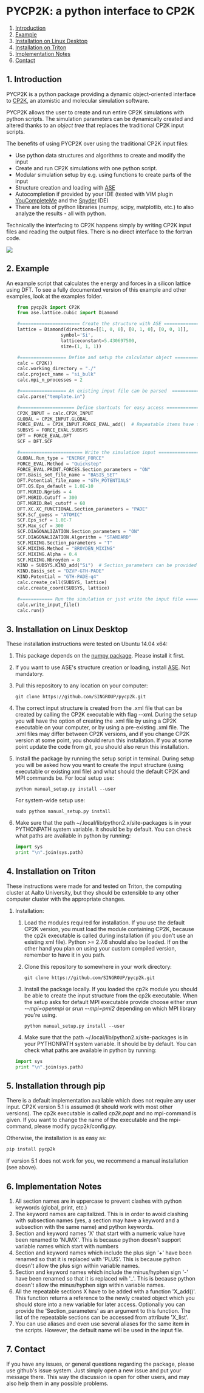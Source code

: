PYCP2K: a python interface to CP2K
==================================================

1. [Introduction](#introduction)
2. [Example](#example)
3. [Installation on Linux Desktop](#linux)
4. [Installation on Triton](#triton)
5. [Implementation Notes](#notes)
6. [Contact](#contact)

<a name="introduction"></a>
1\. Introduction
--------------------------------------------------

PYCP2K is a python package providing a dynamic object-oriented interface to
[CP2K](http://www.cp2k.org/), an atomistic and molecular simulation software.

PYCP2K allows the user to create and run entire CP2K simulations with python
scripts. The simulation parameters can be dynamically created and altered
thanks to an *object tree* that replaces the traditional CP2K input scripts.

The benefits of using PYCP2K over using the traditional CP2K input files:
- Use python data structures and algorithms to create and modify the input
- Create and run CP2K simulations with one python script.
- Modular simulation setup by e.g. using functions to create parts of the input
- Structure creation and loading with [ASE](https://wiki.fysik.dtu.dk/ase/)
- Autocompletion if provided by your IDE (tested with VIM plugin
  [YouCompleteMe](https://valloric.github.io/YouCompleteMe/) and the
  [Spyder](https://code.google.com/p/spyderlib/) IDE)
- There are lots of python libraries (numpy, scipy, matplotlib, etc.) to also
  analyze the results - all with python.

Technically the interfacing to CP2K happens simply by writing CP2K input files
and reading the output files. There is no direct interface to the fortran code.

<img src="https://raw.githubusercontent.com/SINGROUP/pycp2k/master/example.gif"></img>

<a name="example"></a>
2\. Example
--------------------------------------------------
An example script that calculates the energy and forces in a silicon lattice
using DFT. To see a fully documented version of this example and other
examples, look at the examples folder.
```python
    from pycp2k import CP2K
    from ase.lattice.cubic import Diamond

    #====================== Create the structure with ASE ==========================
    lattice = Diamond(directions=[[1, 0, 0], [0, 1, 0], [0, 0, 1]],
                    symbol='Si',
                    latticeconstant=5.430697500,
                    size=(1, 1, 1))

    #================= Define and setup the calculator object ======================
    calc = CP2K()
    calc.working_directory = "./"
    calc.project_name = "si_bulk"
    calc.mpi_n_processes = 2

    #================= An existing input file can be parsed  =======================
    calc.parse("template.in")

    #==================== Define shortcuts for easy access =========================
    CP2K_INPUT = calc.CP2K_INPUT
    GLOBAL = CP2K_INPUT.GLOBAL
    FORCE_EVAL = CP2K_INPUT.FORCE_EVAL_add()  # Repeatable items have to be first created
    SUBSYS = FORCE_EVAL.SUBSYS
    DFT = FORCE_EVAL.DFT
    SCF = DFT.SCF

    #======================= Write the simulation input ============================
    GLOBAL.Run_type = "ENERGY_FORCE"
    FORCE_EVAL.Method = "Quickstep"
    FORCE_EVAL.PRINT.FORCES.Section_parameters = "ON"
    DFT.Basis_set_file_name = "BASIS_SET"
    DFT.Potential_file_name = "GTH_POTENTIALS"
    DFT.QS.Eps_default = 1.0E-10
    DFT.MGRID.Ngrids = 4
    DFT.MGRID.Cutoff = 300
    DFT.MGRID.Rel_cutoff = 60
    DFT.XC.XC_FUNCTIONAL.Section_parameters = "PADE"
    SCF.Scf_guess = "ATOMIC"
    SCF.Eps_scf = 1.0E-7
    SCF.Max_scf = 300
    SCF.DIAGONALIZATION.Section_parameters = "ON"
    SCF.DIAGONALIZATION.Algorithm = "STANDARD"
    SCF.MIXING.Section_parameters = "T"
    SCF.MIXING.Method = "BROYDEN_MIXING"
    SCF.MIXING.Alpha = 0.4
    SCF.MIXING.Nbroyden = 8
    KIND = SUBSYS.KIND_add("Si")  # Section_parameters can be provided as argument.
    KIND.Basis_set = "DZVP-GTH-PADE"
    KIND.Potential = "GTH-PADE-q4"
    calc.create_cell(SUBSYS, lattice)
    calc.create_coord(SUBSYS, lattice)

    #============ Run the simulation or just write the input file ================
    calc.write_input_file()
    calc.run()
```
<a name="linux"></a>
3\. Installation on Linux Desktop
--------------------------------------------------
These installation instructions were tested on Ubuntu 14.04 x64:

1. This package depends on the [numpy
   package](http://www.scipy.org/install.html). Please install it first.
2. If you want to use ASE's structure creation or loading, install
   [ASE](https://wiki.fysik.dtu.dk/ase/). Not mandatory.
2. Pull this repository to any location on your computer:

   ```
   git clone https://github.com/SINGROUP/pycp2k.git
   ```

3. The correct input structure is created from the .xml file that can be
   created by calling the CP2K executable with flag --xml. During the setup you
   will have the option of creating the .xml file by using a CP2K executable on
   your computer, or by using a pre-existing .xml file. The .xml files may
   differ between CP2K versions, and if you change CP2K version at some point,
   you should rerun this installation. If you at some point update the code
   from git, you should also rerun this installation.
4. Install the package by running the setup script in terminal. During setup
   you will be asked how you want to create the input structure (using
   executable or existing xml file) and what should the default CP2K and MPI
   commands be. For local setup use:

   ```
   python manual_setup.py install --user
   ```

   For system-wide setup use:

   ```
   sudo python manual_setup.py install
   ```
5. Make sure that the path ~/.local/lib/python2.x/site-packages is in your
   PYTHONPATH system variable. It should be by default. You can check what
   paths are available in python by running:

   ```python
   import sys
   print "\n".join(sys.path)
   ```

<a name="triton"></a>
4\. Installation on Triton
--------------------------------------------------

These instructions were made for and tested on Triton, the computing cluster at
Aalto University, but they should be extensible to any other computer cluster
with the appropriate changes.

1. Installation:
   1. Load the modules required for installation. If you use the default CP2K
      version, you must load the module containing CP2K, because the cp2k
      executable is called during installation (if you don't use an existing
      xml file). Python >= 2.7.6 should also be loaded.  If on the other hand
      you plan on using your custom compiled version, remember to have it in
      you path.

   2. Clone this repository to somewhere in your work directory:

      ```
      git clone https://github.com/SINGROUP/pycp2k.git
      ```

   3. Install the package locally. If you loaded the cp2k module you should be
      able to create the input structure from the cp2k executable. When the
      setup asks for default MPI executable provide choose either *srun
      --mpi=openmpi* or *srun --mpi=pmi2* depending on which MPI library you're
      using.

      ```
      python manual_setup.py install --user
      ```

    4. Make sure that the path ~/.local/lib/python2.x/site-packages is in your
    PYTHONPATH system variable. It should be by default. You can check what
    paths are available in python by running:

    ```python
    import sys
    print "\n".join(sys.path)
    ```

<a name="triton"></a>
5\. Installation through pip
--------------------------------------------------

There is a default implementation available which does not require any user input.
CP2K version 5.1 is assumed (it should work with most other versions). The cp2k executable
is called *cp2k.popt* and no mpi-command is given. If you want to change the
name of the executable and the mpi-command, please modify pycp2k/config.py.

Otherwise, the installation is as easy as:

```python
pip install pycp2k
```

If version 5.1 does not work for you, we recommend a manual installation (see above).


<a name="notes"></a>
6\. Implementation Notes
--------------------------------------------------

1. All section names are in uppercase to prevent clashes with python keywords
   (global, print, etc.)
2. The keyword names are capitalized. This is in order to avoid clashing with
   subsection names (yes, a section may have a keyword and a subsection with
   the same name) and python keywords.
3. Section and keyword names 'X' that start with a numeric value have been
   renamed to 'NUMX'. This is because python doesn't support variable names
   which start with numbers
4. Section and keyword names which include the plus sign '+' have been renamed
   so that it is replaced with 'PLUS'. This is because python doesn't allow the
   plus sign within variable names.
5. Section and keyword names which include the minus/hyphen sign '-' have been
   renamed so that it is replaced wih '_'. This is because python doesn't allow
   the minus/hyphen sign within variable names.
6. All the repeatable sections X have to be added with a function 'X\_add()'.
   This function returns a reference to the newly created object which you
   should store into a new variable for later access. Optionally you can
   provide the 'Section\_parameters' as an argument to this function. The list
   of the repeatable sections can be accessed from attribute 'X\_list'.
7. You can use aliases and even use several aliases for the same item in the
   scripts. However, the default name will be used in the input file.

<a name="contact"></a>
7\. Contact
--------------------------------------------------
If you have any issues, or general questions regarding the package, please use github's issue system. Just simply open a new issue and put your message there. This way the discussion is open for other users, and may also help them in any possible problems.

